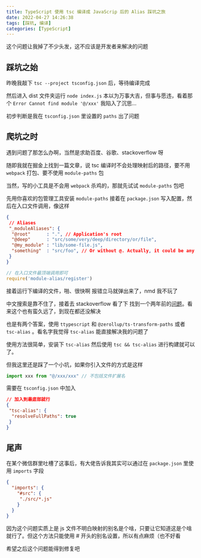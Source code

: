 ```yaml
---
title: TypeScript 使用 tsc 编译成 JavaScrip 后的 Alias 踩坑之旅
date: 2022-04-27 14:26:38
tags: [踩坑, 编译]
categories: [TypeScript]
---
```


这个问题让我掉了不少头发，这不应该是开发者来解决的问题

<!--more-->

## 踩坑之始

昨晚我敲下 `tsc --project tsconfig.json` 后，等待编译完成

然后进入 dist 文件夹运行 `node index.js` 本以为万事大吉，但事与愿违，看着那个 `Error Cannot find module '@/xxx'` 我陷入了沉思...

初步判断是我在 `tsconfig.json` 里设置的 `paths` 出了问题

## 爬坑之时

遇到问题了那怎么办啊，当然是求助百度、谷歌、stackoverflow 呀

随即我就在掘金上找到一篇文章，说 tsc 编译时不会处理映射后的路径，要不用 `webpack` 打包、要不使用 `module-paths` 包

当然，写的小工具是不会用 `webpack` 杀鸡的，那就先试试 `module-paths` 包吧

先用你喜欢的包管理工具安装 `module-paths` 接着在 `package.json` 写入配置，然后在入口文件调用，像这样

```json
{
 // Aliases
 "_moduleAliases": {
  "@root"      : ".", // Application's root
  "@deep"      : "src/some/very/deep/directory/or/file",
  "@my_module" : "lib/some-file.js",
  "something"  : "src/foo", // Or without @. Actually, it could be any string
 }
}
```

```javascript
// 在入口文件最顶端调用即可
require('module-alias/register')
```

接着运行下编译的文件，啪、很快啊
报错立马就弹出来了，nmd 我不玩了

中文搜索是靠不住了，接着去 stackoverflow 看了下
找到一个两年前的[问题](https://stackoverflow.com/questions/59179787/tsc-doesnt-compile-alias-paths)。看来这个也有蛮久远了，到现在都还没解决

也是有两个答案，使用 `ttypescript` 和 `@zerollup/ts-transform-paths` 或者 `tsc-alias` 。看名字我觉得 `tsc-alias` 能直接解决我的问题了

使用方法很简单，安装下 `tsc-alias` 然后使用 `tsc && tsc-alias` 进行构建就可以了。

但我这里还是踩了一个小坑，如果你引入文件的方式是这样

```javascript
import xxx from "@/xxx/xxx" // 不包括文件扩展名
```

需要在 `tsconfig.json` 中加入

```json
// 加入到最底部就行
{
 "tsc-alias": {
  "resolveFullPaths": true
 }
}
```

## 尾声

在某个微信群里吐槽了这事后，有大佬告诉我其实可以通过在 `package.json` 里使用 `imports` 字段

```json
{
  "imports": {
    "#src": {
     "./src/*.js"
    }
  }
}
```

因为这个问题实质上是 js 文件不明白映射的别名是个啥，只要让它知道这是个啥就行了。但这个方法只能使用 # 开头的别名设置，所以有点麻烦（也不好看

希望之后这个问题能得到修复吧
